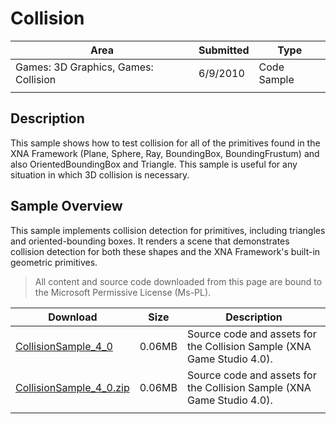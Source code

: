 # Collision

|Area|Submitted|Type|
|-|-|-|
Games: 3D Graphics, Games: Collision|6/9/2010|Code Sample
||||

## Description

This sample shows how to test collision for all of the primitives found in the XNA Framework (Plane, Sphere, Ray, BoundingBox, BoundingFrustum) and also OrientedBoundingBox and Triangle. This sample is useful for any situation in which 3D collision is necessary.

## Sample Overview

This sample implements collision detection for primitives, including triangles and oriented-bounding boxes. It renders a scene that demonstrates collision detection for both these shapes and the XNA Framework's built-in geometric primitives.

> All content and source code downloaded from this page are bound to the Microsoft Permissive License (Ms-PL).

Download | Size | Description
---|---|---|
[CollisionSample_4_0](https://github.com/simondarksidej/XNAGameStudio/tree/master/Samples/CollisionSample_4_0) | 0.06MB | Source code and assets for the Collision Sample (XNA Game Studio 4.0).
[CollisionSample_4_0.zip](https://github.com/simondarksidej/XNAGameStudioZips/raw/zips/CollisionSample_4_0.zip) | 0.06MB | Source code and assets for the Collision Sample (XNA Game Studio 4.0).
||||
